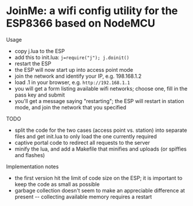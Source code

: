 JoinMe: a wifi config utility for the ESP8366 based on NodeMCU
===

Usage
- copy j.lua to the ESP
- add this to init.lua: `j=require("j"); j.doinit()`
- restart the ESP
- the ESP will now start up into access point mode
- join the network and identify your IP, e.g. 198.168.1.2
- load <ip prefix>.1 in your browser, e.g. `http://192.168.1.1`
- you will get a form listing available wifi networks; choose one, fill in the
  pass key and submit
- you'll get a message saying "restarting"; the ESP will restart in station
  mode, and join the network that you specified

TODO
- split the code for the two cases (access point vs. station) into separate
  files and get init.lua to only load the one currently required
- captive portal code to redirect all requests to the server
- minify the lua, and add a Makefile that minifies and uploads (or spiffies
  and flashes)

Implementation notes
- the first version hit the limit of code size on the ESP; it is important to
  keep the code as small as possible
- garbage collection doesn't seem to make an appreciable difference at present
  -- collecting available memory requires a restart
